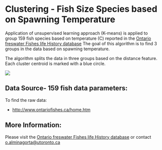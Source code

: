 # Clustering - Fish Size Species based on Spawning Temperature

Application of unsupervised learning approach (K-means) is applied to group 159 fish species based on temperature (C) reported in the [Ontario freswater Fishes life History database]
The goal of this algorithm is to find 3 groups in the data based on spawning temperature. 

[Ontario freswater Fishes life History database]: http://www.ontariofishes.ca/home.htm
 
The algorithm splits the data in three groups based on the distance feature. Each cluster centroid is marked with a blue circle.

 ![](https://github.com/alminagorta/MachineLearning/blob/master/Clustering/K-means.png.png)

## Data Source- 159 fish data parameters:
To find the raw data:
* http://www.ontariofishes.ca/home.htm

## More Information: 
Please visit the [Ontario freswater Fishes life History database] or contact o.alminagorta@utoronto.ca



